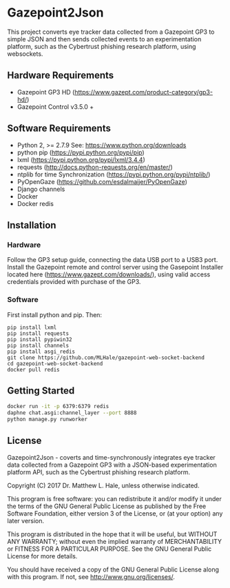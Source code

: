 # Gazepoint2Json
This project converts eye tracker data collected from a Gazepoint GP3 to simple JSON and then sends collected events to an experimentation platform, such as the Cybertrust phishing research platform, using websockets.

## Hardware Requirements
* Gazepoint GP3 HD (https://www.gazept.com/product-category/gp3-hd/)
* Gazepoint Control v3.5.0 +

## Software Requirements
* Python 2, >= 2.7.9 See: https://www.python.org/downloads
* python pip (https://pypi.python.org/pypi/pip)
* lxml (https://pypi.python.org/pypi/lxml/3.4.4)
* requests (http://docs.python-requests.org/en/master/)
* ntplib for time Synchronization (https://pypi.python.org/pypi/ntplib/)
* PyOpenGaze (https://github.com/esdalmaijer/PyOpenGaze)
* Django channels
* Docker
* Docker redis

## Installation
### Hardware
Follow the GP3 setup guide, connecting the data USB port to a USB3 port.
Install the Gazepoint remote and control server using the Gasepoint Installer located here (https://www.gazept.com/downloads/), using valid access credentials provided with purchase of the GP3.

### Software
First install python and pip. Then:

```
pip install lxml
pip install requests
pip install pypiwin32
pip install channels
pip install asgi_redis
git clone https://github.com/MLHale/gazepoint-web-socket-backend
cd gazepoint-web-socket-backend
docker pull redis
```

## Getting Started
```bash
docker run -it -p 6379:6379 redis
daphne chat.asgi:channel_layer --port 8888
python manage.py runworker
```

## License
Gazepoint2Json - coverts and time-synchronously integrates eye tracker data collected from a Gazepoint GP3 with a JSON-based experimentation platform API, such as the Cybertrust phishing research platform.

Copyright (C) 2017 Dr. Matthew L. Hale, unless otherwise indicated.

This program is free software: you can redistribute it and/or modify
it under the terms of the GNU General Public License as published by
the Free Software Foundation, either version 3 of the License, or
(at your option) any later version.

This program is distributed in the hope that it will be useful,
but WITHOUT ANY WARRANTY; without even the implied warranty of
MERCHANTABILITY or FITNESS FOR A PARTICULAR PURPOSE.  See the
GNU General Public License for more details.

You should have received a copy of the GNU General Public License
along with this program.  If not, see <http://www.gnu.org/licenses/>.
